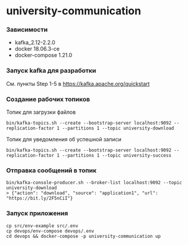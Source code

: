 # university-communication

### Зависимости
- kafka_2.12-2.2.0
- docker 18.06.3-ce
- docker-compose 1.21.0

### Запуск kafka для разработки
См. пункты Step 1-5 в https://kafka.apache.org/quickstart

### Создание рабочих топиков
Топик для загрузки файлов
```
bin/kafka-topics.sh --create --bootstrap-server localhost:9092 --replication-factor 1 --partitions 1 --topic university-download
```

Топик для уведомления об успешной записи
```
bin/kafka-topics.sh --create --bootstrap-server localhost:9092 --replication-factor 1 --partitions 1 --topic university-success
```

### Отправка сообщений в топик
```
bin/kafka-console-producer.sh --broker-list localhost:9092 --topic university-download
> {"action": "download", "source": "application1", "url": "https://bit.ly/2F5nCiI"}
```

### Запуск приложения
```
cp src/env-example src/.env
cp devops/env-compose devops/.env
cd devops && docker-compose -p university-communication up
```
